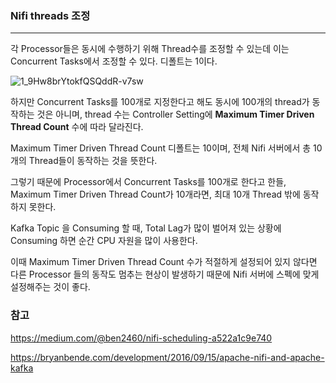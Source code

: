 ### Nifi threads 조정

<hr>
각 Processor들은 동시에 수행하기 위해 Thread수를 조정할 수 있는데 이는 Concurrent Tasks에서 조정할 수 있다. 디폴트는 1이다.



![1_9Hw8brYtokfQSQddR-v7sw](https://user-images.githubusercontent.com/22383120/65207474-b4063500-dacc-11e9-95e2-fe1dc1372b90.png)



하지만 Concurrent Tasks를 100개로 지정한다고 해도 동시에 100개의 thread가 동작하는 것은 아니며, thread 수는 Controller Setting에 **Maximum Timer Driven Thread Count** 수에 따라 달라진다.

Maximum Timer Driven Thread Count 디폴트는 10이며, 전체 Nifi 서버에서 총 10개의 Thread들이 동작하는 것을 뜻한다.

그렇기 때문에 Processor에서 Concurrent Tasks를 100개로 한다고 한들, Maximum Timer Driven Thread Count가 10개라면, 최대 10개 Thread 밖에 동작하지 못한다.



Kafka Topic 을 Consuming 할 때, Total Lag가 많이 벌어져 있는 상황에 Consuming 하면 순간 CPU 자원을 많이 사용한다. 

이때 Maximum Timer Driven Thread Count 수가 적절하게 설정되어 있지 않다면 다른 Processor 들의 동작도 멈추는 현상이 발생하기 때문에 Nifi 서버에 스펙에 맞게 설정해주는 것이 좋다.



### 참고

https://medium.com/@ben2460/nifi-scheduling-a522a1c9e740

https://bryanbende.com/development/2016/09/15/apache-nifi-and-apache-kafka

















